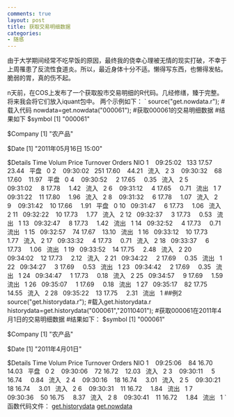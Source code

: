 ```yaml
---
comments: true
layout: post
title: 获取交易明细数据
categories:
- 随感
---
```


由于大学期间经常不吃早饭的原因，最终我的侥幸心理被无情的现实打破，不幸于上周罹患了反流性食道炎。所以，最近身体十分不适。懒得写东西，也懒得发帖。脆弱的胃，真的伤不起。

n天前，在COS上发布了一个获取股市交易明细的R代码。几经修缮，臻于完整。将来我会将它们放入iquant包中。
两个示例如下：
`
source("get.nowdata.r");  #载入代码
nowdata=get.nowdata("000061");  #获取000061的交易明细数据
#结果如下
$symbol
[1] "000061"

$Company
[1] "农产品"

$Date
[1] "2011年05月16日 15:00"

$Details
Time Volum Price Turnover Orders NIO
1    09:25:02   133 17.57    23.44   平盘   0
2    09:30:02   251 17.60    44.21   流入   2
3    09:30:32    68 17.60    11.97   平盘   0
4    09:30:52     2 17.65     0.35   流入   2
5    09:31:02     8 17.78     1.42   流入   2
6    09:31:12     4 17.65     0.71   流出   1
7    09:31:22    11 17.80     1.96   流入   2
8    09:31:32     6 17.78     1.07   流入   2
9    09:31:42    10 17.66     1.91   平盘   0
10   09:31:47     6 17.73     1.06   流入   2
11   09:32:22    10 17.73     1.77   流入   2
12   09:32:37     3 17.73     0.53   流出   1
13   09:32:47     8 17.73     1.42   流出   1
14   09:32:52     4 17.73     0.71   流出   1
15   09:32:57    74 17.67    13.10   流出   1
16   09:33:12    10 17.73     1.77   流入   2
17   09:33:32     4 17.73     0.71   流入   2
18   09:33:37     6 17.73     1.06   流出   1
19   09:33:52    14 17.75     2.48   流入   2
20   09:34:02    12 17.73     2.12   流入   2
21   09:34:22     2 17.69     0.35   流出   1
22   09:34:27     3 17.69     0.53   流出   1
23   09:34:42     2 17.69     0.35   流出   1
24   09:34:47     1 17.73     0.18   流入   2
25   09:34:57     9 17.69     1.59   流出   1
26   09:35:07     1 17.69     0.18   流出   1
27   09:35:17    82 17.75    14.55   流入   2
28   09:35:22    13 17.75     2.31   流出   1
##例2
source("get.historydata.r"); #载入get.historydata.r
historydata=get.historydata("000061","20110401"); #获取000061在2011年4月1日的交易明细数据
#结果如下：
$symbol
[1] "000061"

$Company
[1] "农产品"

$Date
[1] "2011年4月01日"

$Details
Time Volum Price Turnover Orders NIO
1    09:25:06    84 16.70    14.03   平盘   0
2    09:30:06    72 16.72    12.03   流入   2
3    09:30:11     5 16.74     0.84   流入   2
4    09:30:16    18 16.74     3.01   流入   2
5    09:30:21    18 16.74     3.01   流入   2
6    09:30:31    11 16.72     1.84   流出   1
7    09:30:36    50 16.75     8.37   流入   2
8    09:30:41    11 16.72     1.84   流出   1
`
函数代码文件：
[get.historydata](http://yishuo.org/wp-content/uploads/2011/05/get.historydata.txt)
[get.nowdata](http://yishuo.org/wp-content/uploads/2011/05/get.nowdata.txt)
